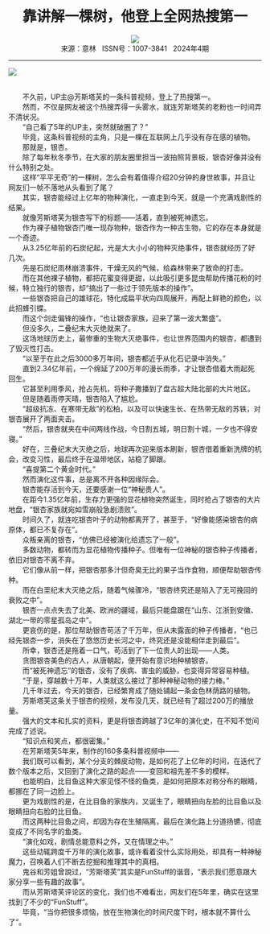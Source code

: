 # <center>靠讲解一棵树，他登上全网热搜第一</center> 

<div align=center><img src="http://fslib.vip.qikan.cn/img.ashx?key=%d7%f7%d5%df%a3%ba%c4%d8%d2%e6%c4%e0"></div> 

<center>来源：意林   ISSN号：1007-3841   2024年4期</center> 


* * *


![](http://img.resource.qikan.cn/markvip/qkimages/yili/yili202404/yili20240413-1-l.jpg)

  
<br>　　不久前，UP主@芳斯塔芙的一条科普视频，登上了热搜第一。  
　　然而，不仅是网友被这个热搜弄得一头雾水，就连芳斯塔芙的老粉也一时间弄不清状况。  
　　“自己看了5年的UP主，突然就破圈了？”  
　　毕竟，这条科普视频的主角，只是一棵在互联网上几乎没有存在感的植物。  
　　那就是，银杏。  
　　除了每年秋冬季节，在大家的朋友圈里担当一波拍照背景板，银杏好像并没有什么特别之处。  
　　这样“平平无奇”的一棵树，怎么会有着值得介绍20分钟的身世故事，并且让网友们一帧不落地从头看到了尾？  
　　其实，银杏能经过上亿年的物种演化，一直走到今天，就是一个充满戏剧性的结果。  
　　就像芳斯塔芙为银杏写下的标题——活着，直到被死神遗忘。  
　　作为裸子植物银杏门唯一现存物种，银杏作为一种古生物，它的存在本身就是一个奇迹。  
　　从3.25亿年前的石炭纪起，光是大大小小的物种灭绝事件，银杏就经历了好几次。  
　　先是石炭纪雨林崩溃事件，干燥无风的气候，给森林带来了致命的打击。  
　　而在其他裸子植物，都把花蜜变得更甜，以此吸引更多昆虫帮助传播花粉的时候，特立独行的银杏，却“搞出了一些过于领先版本的操作”。  
　　一些银杏把自己的雄球花，特化成扁平状向四周展开，再配上鲜艳的颜色，以此招蜂引蝶。  
　　而这个剑走偏锋的操作，“也让银杏家族，迎来了第一波大繁盛”。  
　　但没多久，二叠纪末大灭绝就来了。  
　　这场地球历史上，最惨重的生物大灭绝事件，也让世界范围内的银杏，都遭到了毁灭性打击。  
　　“以至于在此之后3000多万年间，银杏都近乎从化石记录中消失。”  
　　直到2.34亿年前，一个绵延了200万年的漫长雨季，才让银杏借着大雨起死回生。  
　　它甚至利用季风，抢占先机，将种子撒播到了盘古超大陆北部的大片地区。  
　　但是随着雨停天晴，银杏陷入了尴尬。  
　　“超级抗冻、在寒带无敌”的松柏，以及可以快速生长、在热带无敌的苏铁，对银杏展开了两面夹击。  
　　“然后，银杏就夹在中间两线作战，今日割五城，明日割十城，一夕也不得安寝。”  
　　好在，三叠纪末大灭绝之后，地球再次迎来版本刷新，银杏借着重新洗牌的机会，改变习性，最后终于在温带地区，站稳了脚跟。  
　　“喜提第二个黄金时代。”  
　　然而演化这件事，总是离不开各种因缘际会。  
　　银杏能存活到今天，还要感谢一位“神秘贵人”。  
　　在距今1.35亿年前，生存力更强的显花植物突然诞生，同时抢占了银杏的大片地盘，“银杏家族就宛如雪崩般急剧溃败”。  
　　时间久了，就连吃银杏叶子的动物都离开了，甚至于，“好像能感染银杏的病原体，都已不复存在”。  
　　众叛亲离的银杏，“仿佛已经被演化给遗忘了一般”。  
　　多数动物，都转而为显花植物传播种子。但唯有一位神秘的银杏种子传播者，依旧对银杏不离不弃。  
　　它们像从前一样，把银杏那多汁但奇臭无比的果子当作食物，顺便帮助银杏传种。  
　　而在白垩纪末大灭绝之后，随着气候骤冷，“银杏终究还是陷入了无可挽回的衰败之中”。  
　　银杏一点点失去了北美、欧洲的疆域，最后只能盘踞在“山东、江浙到安徽、湖北一带的零星孤岛之中”。  
　　更哀伤的是，那位帮助银杏苟活了千万年，但从未露面的种子传播者，“也已经先银杏一步，消失在了悠悠历史长河之中，终究还是没能相伴走到最后”。  
　　所幸，银杏还是拖着一口气，苟活到了下一位贵人的出现——人类。  
　　贪图银杏美色的古人，从唐朝起，便开始有意识地种植银杏。  
　　而“被死神遗忘”的银杏，没有了疾病、害虫的威胁，也变得异常容易种植。  
　　“于是，穿越数十万年，人类就这么接过了那种神秘动物的接力棒。”  
　　几千年过去，今天的银杏，已经繁育成了随处铺起一条金色林荫路的植物。  
　　芳斯塔芙这条关于银杏的视频，发布没几天，就已经有了超过200万的播放量。  
　　强大的文本和扎实的资料，更是将银杏跨越了3亿年的演化史，在不知不觉间完成了述说。  
　　“知识点和笑点，都很密集。”  
　　在芳斯塔芙5年来，制作的160多条科普视频中——  
　　我们既可以看到，某个分支的棘皮动物，是如何花了上亿年的时间，在迭代了数个版本之后，又回到了演化之路的起点——变回和祖先差不多的模样。  
　　也能明白，比目鱼这种大家见怪不怪的鱼类，是如何把原本对称分布的眼睛，都挪在了同一边脸上。  
　　更为戏剧性的是，在比目鱼的家族内，又诞生了，眼睛扭向左脸的比目鱼以及眼睛扭向右脸的比目鱼。  
　　而这两种比目鱼之间，却因为存在生殖隔离，最后在演化路上分道扬镳，彻底变成了不同名字的鱼类。  
　　“演化如戏，剧情总能意料之外，又在情理之中。”  
　　这些动辄跨度千万年的演化故事，或许看着没什么实际用处，却具有一种神秘魔力，召唤着人们不断去挖掘和推理其中的真相。  
　　鬼谷和芳姐曾說过，“芳斯塔芙”其实是FunStuff的谐音，“表示我们愿意跟大家分享一些有趣的故事”。  
　　而从芳斯塔芙评论区的变化，我们也不难看出，网友们在5年里，确实在这里找到了不少的“FunStuff”。  
　　毕竟，“当你把很多烦恼，放在生物演化的时间尺度下时，根本就不算什么了”。